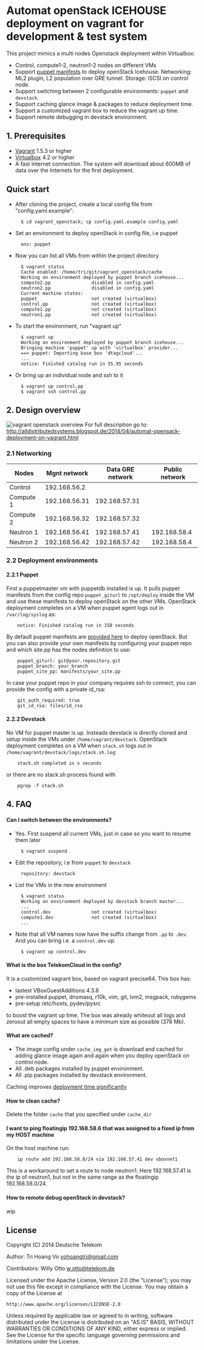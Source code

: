 # Automat openStack ICEHOUSE deployment on vagrant for development & test system

This project mimics a multi nodes Openstack deployment within Virtualbox:
- Control, compute1-2, neutron1-2 nodes on different VMs
- Support [puppet manifests](https://github.com/trihoangvo/vagrant_openstack_puppet.git) to deploy openStack Icehouse.
  Networking: ML2 plugin, L2 population over GRE tunnel.
  Storage: iSCSI on control node.
- Support switching between 2 configurable environments: `puppet` and `devstack`.
- Support caching glance image & packages to reduce deployment time.
- Support a customized vagrant box to reduce the vagrant up time.
- Support remote debugging in devstack environment.

## 1. Prerequisites

- [Vagrant](http://vagrantup.com) 1.5.3 or higher
- [Virtualbox](https://www.virtualbox.org/wiki/Linux_Downloads) 4.2 or higher
- A fast internet connection. The system will download about 600MB of data over 
the Internets for the first deployment.

## Quick start

- After cloning the project, create a local config file from "config.yaml.example":
	
		$ cd vagrant_openstack; cp config.yaml.example config.yaml

- Set an environment to deploy openStack in config file, i.e puppet

		env: puppet

- Now you can list all VMs from within the project directory

		$ vagrant status
		Cache enabled: /home/tri/git/vagrant_openstack/cache
		Working on environment deployed by puppet branch icehouse...
		compute2.pp               disabled in config.yaml
		neutron2.pp               disabled in config.yaml
		Current machine states:
		puppet                    not created (virtualbox)
		control.pp                not created (virtualbox)
		compute1.pp               not created (virtualbox)
		neutron1.pp               not created (virtualbox)

- To start the environment, run "vagrant up"

		$ vagrant up
		Working on environment deployed by puppet branch icehouse...
		Bringing machine 'puppet' up with 'virtualbox' provider...
		==> puppet: Importing base box 'dtagcloud'...
		...
		notice: Finished catalog run in 55.95 seconds

- Or bring up an individual node and ssh to it

        $ vagrant up control.pp
        $ vagrant ssh control.pp

## 2. Design overview

![vagrant openstack overview](files/architect.jpg)
For full description go to: http://alldistributedsystems.blogspot.de/2014/04/automat-opensack-deployment-on-vagrant.html

### 2.1 Networking

| Nodes        | Mgnt network  | Data GRE network  | Public network |
| ------------ |---------------| ----------------- | -------------- |
| Control      | 192.168.56.2  |                   |                |
| Compute 1    | 192.168.56.31 | 192.168.57.31     |                |
| Compute 2    | 192.168.56.32 | 192.168.57.32     |                |
| Neutron 1    | 192.168.56.41 | 192.168.57.41     | 192.168.58.4   |
| Neutron 2    | 192.168.56.42 | 192.168.57.42     | 192.168.58.4   |

### 2.2 Deployment environments

#### 2.2.1 Puppet

First a puppetmaster vm with puppetdb installed is up. It pulls puppet manifests 
from the config repo `puppet_giturl` to `/opt/deploy` inside the VM and use these
manifests to deploy openStack on the other VMs. OpenStack deployment completes 
on a VM when puppet agent logs out in `/var/log/syslog` as:

		notice: Finished catalog run in 158 seconds

By default puppet manifests are [provided here](https://github.com/trihoangvo/vagrant_openstack_puppet.git) to deploy openStack.
But you can also provide your own manifests by configuring your puppet repo and
which site.pp has the nodes definition to use:

		puppet_giturl: git@your.repository.git
		puppet_branch: your_branch
		puppet_site_pp: manifests/your_site.pp

In case your puppet repo in your company requires ssh to connect, you can provide
the config with a private id_rsa:

		git_auth_required: true
		git_id_rsa: files/id_rsa

#### 2.2.2 Devstack

No VM for puppet master is up. Insteads devstack is directly cloned and setup 
inside the VMs under `/home/vagrant/devstack`. OpenStack deployment completes 
on a VM when `stack.sh` logs out in `/home/vagrant/devstack/logs/stack.sh.log`:

		stack.sh completed in x seconds

or there are no stack.sh process found with

		pgrep -f stack.sh

## 4. FAQ

#### Can I switch between the environments?

- Yes. First suspend all current VMs, just in case so you want to resume them later

		$ vagrant suspend

- Edit the repository, i.e from `puppet` to `devstack`

		repository: devstack

- List the VMs in the new environment

		$ vagrant status
		Working on environment deployed by devstack branch master...
		...
		control.dev               not created (virtualbox)
		compute1.dev              not created (virtualbox)
		...

- Note that all VM names now have the suffix change from `.pp` to `.dev`. And 
you can bring i.e. a `control.dev` up

		$ vagrant up control.dev

#### What is the box TelekomCloud in the config?

It is a customized vagrant box, based on vagrant precise64. This box has:
- lastest VBoxGuestAdditions 4.3.8
- pre-installed puppet, dnsmasq, r10k, vim, git, lvm2, msgpack, rubygems
- pre-setup /etc/hosts, pydev/pysrc

to boost the vagrant up time. The box was already whiteout all logs and zeroout
all empty spaces to have a minimum size as possible (378 Mb).

#### What are cached?

- The image config under `cache_img_get` is download and cached for adding glance 
image again and again when you deploy openStack on control node.
- All .deb packages installed by puppet environment.
- All .pip packages installed by devstack environment.

Caching improves [deployment time significantly](http://alldistributedsystems.blogspot.de/2014/04/automat-opensack-deployment-on-vagrant.html)

#### How to clean cache?

Delete the folder `cache` that you specified under `cache_dir`

#### I want to ping floatingip 192.168.58.6 that was assigned to a fixed ip from my HOST machine

On the host machine run:

		ip route add 192.168.58.0/24 via 192.168.57.41 dev vboxnet1

This is a workaround to set a route to node neutron1. Here 192.168.57.41 is the 
ip of neutron1, but not in the same range as the floatingip 192.168.58.0/24.

#### How to remote debug openStack in devstack?
wip

## License

Copyright (C) 2014 Deutsche Telekom

Author: Tri Hoang Vo <vohoangtri@gmail.com>

Contributors: Willy Otto <w.otto@telekom.de>

Licensed under the Apache License, Version 2.0 (the "License");
you may not use this file except in compliance with the License.
You may obtain a copy of the License at

    http://www.apache.org/licenses/LICENSE-2.0

Unless required by applicable law or agreed to in writing, software
distributed under the License is distributed on an "AS IS" BASIS,
WITHOUT WARRANTIES OR CONDITIONS OF ANY KIND, either express or implied.
See the License for the specific language governing permissions and
limitations under the License.
